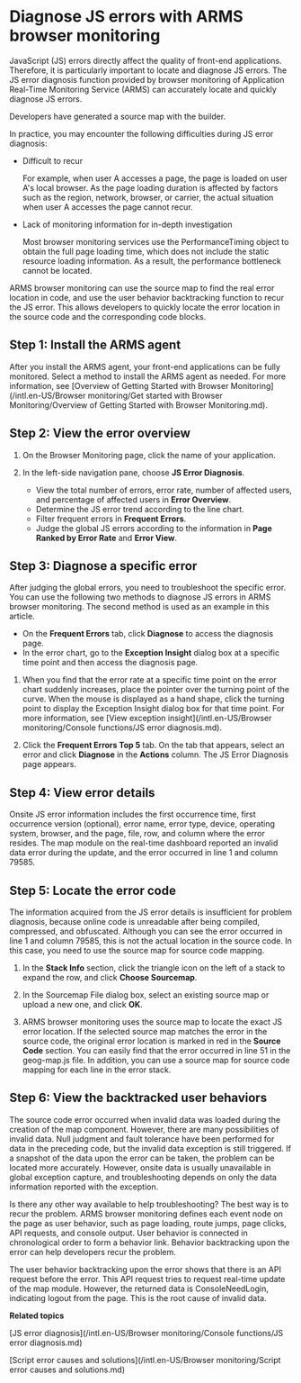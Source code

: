 # Diagnose JS errors with ARMS browser monitoring

JavaScript \(JS\) errors directly affect the quality of front-end applications. Therefore, it is particularly important to locate and diagnose JS errors. The JS error diagnosis function provided by browser monitoring of Application Real-Time Monitoring Service \(ARMS\) can accurately locate and quickly diagnose JS errors.

Developers have generated a source map with the builder.

In practice, you may encounter the following difficulties during JS error diagnosis:

-   Difficult to recur

    For example, when user A accesses a page, the page is loaded on user A's local browser. As the page loading duration is affected by factors such as the region, network, browser, or carrier, the actual situation when user A accesses the page cannot recur.

-   Lack of monitoring information for in-depth investigation

    Most browser monitoring services use the PerformanceTiming object to obtain the full page loading time, which does not include the static resource loading information. As a result, the performance bottleneck cannot be located.


ARMS browser monitoring can use the source map to find the real error location in code, and use the user behavior backtracking function to recur the JS error. This allows developers to quickly locate the error location in the source code and the corresponding code blocks.

## Step 1: Install the ARMS agent

After you install the ARMS agent, your front-end applications can be fully monitored. Select a method to install the ARMS agent as needed. For more information, see [Overview of Getting Started with Browser Monitoring](/intl.en-US/Browser monitoring/Get started with Browser Monitoring/Overview of Getting Started with Browser Monitoring.md).

## Step 2: View the error overview

1.  On the Browser Monitoring page, click the name of your application.

2.  In the left-side navigation pane, choose **JS Error Diagnosis**.

    -   View the total number of errors, error rate, number of affected users, and percentage of affected users in **Error Overview**.
    -   Determine the JS error trend according to the line chart.
    -   Filter frequent errors in **Frequent Errors**.
    -   Judge the global JS errors according to the information in **Page Ranked by Error Rate** and **Error View**.

## Step 3: Diagnose a specific error

After judging the global errors, you need to troubleshoot the specific error. You can use the following two methods to diagnose JS errors in ARMS browser monitoring. The second method is used as an example in this article.

-   On the **Frequent Errors** tab, click **Diagnose** to access the diagnosis page.
-   In the error chart, go to the **Exception Insight** dialog box at a specific time point and then access the diagnosis page.

1.  When you find that the error rate at a specific time point on the error chart suddenly increases, place the pointer over the turning point of the curve. When the mouse is displayed as a hand shape, click the turning point to display the Exception Insight dialog box for that time point. For more information, see [View exception insight](/intl.en-US/Browser monitoring/Console functions/JS error diagnosis.md).

2.  Click the **Frequent Errors Top 5** tab. On the tab that appears, select an error and click **Diagnose** in the **Actions** column. The JS Error Diagnosis page appears.


## Step 4: View error details

Onsite JS error information includes the first occurrence time, first occurrence version \(optional\), error name, error type, device, operating system, browser, and the page, file, row, and column where the error resides. The map module on the real-time dashboard reported an invalid data error during the update, and the error occurred in line 1 and column 79585.

## Step 5: Locate the error code

The information acquired from the JS error details is insufficient for problem diagnosis, because online code is unreadable after being compiled, compressed, and obfuscated. Although you can see the error occurred in line 1 and column 79585, this is not the actual location in the source code. In this case, you need to use the source map for source code mapping.

1.  In the **Stack Info** section, click the triangle icon on the left of a stack to expand the row, and click **Choose Sourcemap**.

2.  In the Sourcemap File dialog box, select an existing source map or upload a new one, and click **OK**.

3.  ARMS browser monitoring uses the source map to locate the exact JS error location. If the selected source map matches the error in the source code, the original error location is marked in red in the **Source Code** section. You can easily find that the error occurred in line 51 in the geog-map.js file. In addition, you can use a source map for source code mapping for each line in the error stack.


## Step 6: View the backtracked user behaviors

The source code error occurred when invalid data was loaded during the creation of the map component. However, there are many possibilities of invalid data. Null judgment and fault tolerance have been performed for data in the preceding code, but the invalid data exception is still triggered. If a snapshot of the data upon the error can be taken, the problem can be located more accurately. However, onsite data is usually unavailable in global exception capture, and troubleshooting depends on only the data information reported with the exception.

Is there any other way available to help troubleshooting? The best way is to recur the problem. ARMS browser monitoring defines each event node on the page as user behavior, such as page loading, route jumps, page clicks, API requests, and console output. User behavior is connected in chronological order to form a behavior link. Behavior backtracking upon the error can help developers recur the problem.

The user behavior backtracking upon the error shows that there is an API request before the error. This API request tries to request real-time update of the map module. However, the returned data is ConsoleNeedLogin, indicating logout from the page. This is the root cause of invalid data.

**Related topics**  


[JS error diagnosis](/intl.en-US/Browser monitoring/Console functions/JS error diagnosis.md)

[Script error causes and solutions](/intl.en-US/Browser monitoring/Script error causes and solutions.md)


